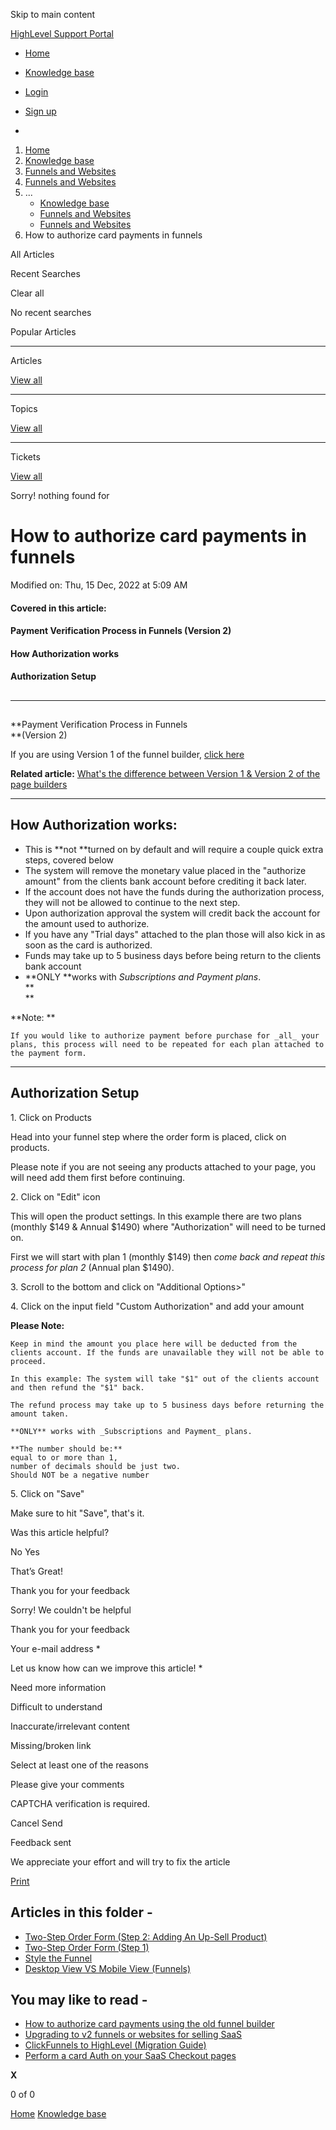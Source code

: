 Skip to main content

[ HighLevel Support Portal ](https://help.gohighlevel.com)

  * [ Home ](/support/home)
  * [ Knowledge base ](/support/solutions)

  * [Login](/support/login)
  * [Sign up](/support/signup)
  * 

  1. [Home](/support/home)
  2. [Knowledge base](/support/solutions)
  3. [Funnels and Websites](/support/solutions/155000000128)
  4. [Funnels and Websites](/support/solutions/folders/48000666011)
  5. ... 
     * [Knowledge base](/support/solutions)
     * [Funnels and Websites](/support/solutions/155000000128)
     * [Funnels and Websites](/support/solutions/folders/48000666011)
  6. How to authorize card payments in funnels

All  Articles 

Recent Searches

Clear all

No recent searches

Popular Articles

* * *

Articles

[View all](/support/search/solutions)

* * *

Topics

[View all](/support/search/topics)

* * *

Tickets

[View all](/support/search/tickets)

Sorry! nothing found for   

# How to authorize card payments in funnels

Modified on: Thu, 15 Dec, 2022 at 5:09 AM

#### **Covered in this article:**

#### Payment Verification Process in Funnels (Version 2)

#### How Authorization works

#### Authorization Setup

##   

* * *

##   
**Payment Verification Process in Funnels  
**(Version 2)

If you are using Version 1 of the funnel builder, [click here](https://help.gohighlevel.com/en/support/solutions/articles/48001204142)  

**Related article:**  [What's the difference between Version 1 & Version 2 of the page builders](https://help.gohighlevel.com/en/support/solutions/articles/48001204164)

* * *

## **How Authorization works:**

  * This is **not  **turned on by default  and will require a couple quick extra steps, covered below
  * The system will remove the monetary value placed in the "authorize amount" from the clients bank account before crediting it back later.
  * If the account does not have the funds during the authorization process, they will not be allowed to continue to the next step.
  * Upon authorization approval the system will credit back the account for the amount used to authorize.
  * If you have any "Trial days" attached to the plan those will also kick in as soon as the card is authorized.
  * Funds may take up to 5 business days before being return to the clients bank account
  * **ONLY  **works with _Subscriptions and Payment plans_.  
**  
**

**Note:  **

    If you would like to authorize payment before purchase for _all_ your plans, this process will need to be repeated for each plan attached to the payment form.

* * *

## **Authorization Setup**

1\. Click on Products

Head into your funnel step where the order form is placed, click on products. 

Please note if you are not seeing any products attached to your page, you will need add them first before continuing. 

2\. Click on "Edit" icon

This will open the product settings. In this example there are two plans (monthly $149 & Annual $1490) where "Authorization" will need to be turned on.

First we will start with plan 1 (monthly $149) then _come back and repeat this process for plan 2_ (Annual plan $1490).

3\. Scroll to the bottom and click on "Additional Options>"

4\. Click on the input field "Custom Authorization" and add your amount

**Please Note:**

    Keep in mind the amount you place here will be deducted from the clients account. If the funds are unavailable they will not be able to proceed. 
    
    In this example: The system will take "$1" out of the clients account and then refund the "$1" back.
    
    The refund process may take up to 5 business days before returning the amount taken. 
    
    **ONLY** works with _Subscriptions and Payment_ plans.
    
    **The number should be:**
    equal to or more than 1, 
    number of decimals should be just two. 
    Should NOT be a negative number

5\. Click on "Save"

Make sure to hit "Save", that's it.

Was this article helpful?

No  Yes 

That’s Great!

Thank you for your feedback

Sorry! We couldn't be helpful

Thank you for your feedback

Your e-mail address *

Let us know how can we improve this article! *

Need more information 

Difficult to understand 

Inaccurate/irrelevant content 

Missing/broken link 

Select at least one of the reasons 

Please give your comments 

CAPTCHA verification is required. 

Cancel  Send 

Feedback sent

We appreciate your effort and will try to fix the article

[Print](javascript:print\(\))

## Articles in this folder -

  * [Two-Step Order Form (Step 2: Adding An Up-Sell Product)](/support/solutions/articles/48000980306-two-step-order-form-step-2-adding-an-up-sell-product-)
  * [Two-Step Order Form (Step 1)](/support/solutions/articles/48000980307-two-step-order-form-step-1-)
  * [Style the Funnel](/support/solutions/articles/48000980309-style-the-funnel)
  * [Desktop View VS Mobile View (Funnels)](/support/solutions/articles/48000980310-desktop-view-vs-mobile-view-funnels-)

## You may like to read -

  * [How to authorize card payments using the old funnel builder](/support/solutions/articles/48001204142-how-to-authorize-card-payments-using-the-old-funnel-builder)
  * [Upgrading to v2 funnels or websites for selling SaaS](/support/solutions/articles/48001210773-upgrading-to-v2-funnels-or-websites-for-selling-saas)
  * [ClickFunnels to HighLevel (Migration Guide)](/support/solutions/articles/155000003389-clickfunnels-to-highlevel-migration-guide-)
  * [Perform a card Auth on your SaaS Checkout pages](/support/solutions/articles/48001206271-perform-a-card-auth-on-your-saas-checkout-pages)

**X**

0 of 0 []()

[Home](/support/home) [Knowledge base](/support/solutions)
